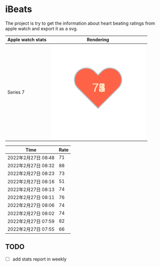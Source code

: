 # iBeats
The project is try to get the information about heart beating ratings from apple watch and export it as a svg.

| Apple watch stats | Rendering|
|--|--|
|Series 7 | ![](https://raw.githubusercontent.com/underwindfall/iBeats/main/files/heart.svg)|

<!--START_SECTION:my_heart_rate-->
| Time | Rate | 
 | ---- | ---- | 
| 2022年2月27日 08:48 | 71 |
| 2022年2月27日 08:32 | 88 |
| 2022年2月27日 08:23 | 73 |
| 2022年2月27日 08:16 | 51 |
| 2022年2月27日 08:13 | 74 |
| 2022年2月27日 08:11 | 76 |
| 2022年2月27日 08:06 | 74 |
| 2022年2月27日 08:02 | 74 |
| 2022年2月27日 07:59 | 82 |
| 2022年2月27日 07:55 | 66 |

<!--END_SECTION:my_heart_rate-->

## TODO
- [ ] add stats report in weekly 
